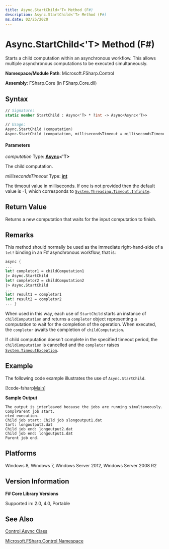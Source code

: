 ```yaml
---
title: Async.StartChild<'T> Method (F#)
description: Async.StartChild<'T> Method (F#)
ms.date: 02/25/2020
---
```


# Async.StartChild<'T> Method (F#)

Starts a child computation within an asynchronous workflow. This allows multiple asynchronous computations to be executed simultaneously.

**Namespace/Module Path**: Microsoft.FSharp.Control

**Assembly**: FSharp.Core (in FSharp.Core.dll)

## Syntax

```fsharp
// Signature:
static member StartChild : Async<'T> * ?int -> Async<Async<'T>>

// Usage:
Async.StartChild (computation)
Async.StartChild (computation, millisecondsTimeout = millisecondsTimeout)
```

#### Parameters

*computation*
Type: **[Async](https://msdn.microsoft.com/library/e0b28ea2-dea5-4021-b2b9-d7d4761babde)&lt;'T&gt;**

The child computation.

*millisecondsTimeout*
Type: **[int](https://msdn.microsoft.com/library/025d5455-3622-4ea5-9573-3ecbd4ee1375)**

The timeout value in milliseconds. If one is not provided then the default value is -1, which corresponds to [`System.Threading.Timeout.Infinite`](https://msdn.microsoft.com/library/system.threading.timeout.infinite.aspx).

## Return Value

Returns a new computation that waits for the input computation to finish.

## Remarks

This method should normally be used as the immediate right-hand-side of a `let!` binding in an F# asynchronous workflow, that is:

```fsharp
async { 
...
let! completor1 = childComputation1
|> Async.StartChild
let! completor2 = childComputation2
|> Async.StartChild
... 
let! result1 = completor1
let! result2 = completor2
... }
```

When used in this way, each use of `StartChild` starts an instance of `childComputation` and returns a `completor` object representing a computation to wait for the completion of the operation. When executed, the `completor` awaits the completion of `childComputation`.

If child computation doesn't complete in the specified timeout period, the `childComputation` is cancelled and the `completor` raises [`System.TimeoutException`](https://msdn.microsoft.com/library/system.timeoutexception).

## Example

The following code example illustrates the use of `Async.StartChild`.

[!code-fsharp[Main](~/samples/snippets/fsharp/async-apis/snippet4.fs)]

**Sample Output**

```
The output is interleaved because the jobs are running simultaneously.
ComplParent job start.
eted execution.
Child job start: Child job slongoutput1.dat
tart: longoutput2.dat
Child job end: longoutput2.dat
Child job end: longoutput1.dat
Parent job end.
```

## Platforms
Windows 8, Windows 7, Windows Server 2012, Windows Server 2008 R2

## Version Information

**F# Core Library Versions**

Supported in: 2.0, 4.0, Portable

## See Also

[Control.Async Class](Control.Async-Class-%5BFSharp%5D.md)

[Microsoft.FSharp.Control Namespace](Microsoft.FSharp.Control-Namespace-%5BFSharp%5D.md)
